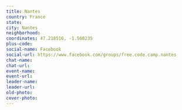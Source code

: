 ```yaml
---
title: Nantes
country: France
state: 
city: Nantes
neighborhood: 
coordinates: 47.218516, -1.560235
plus-code:
social-name: Facebook
social-url: https://www.facebook.com/groups/free.code.camp.nantes
chat-name:
chat-url:
event-name:
event-url:
leader-name:
leader-url:
old-photo: 
cover-photo:
---
```

